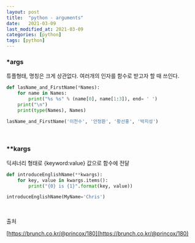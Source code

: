 ```yaml
---
layout: post
title:  "python - arguments"
date:   2021-03-09
last_modified_at: 2021-03-09
categories: [python]
tags: [python]
---
```


### *args

튜플형태, 명칭은 크게 상관없다. 여러개의 인자를 함수로 받고자 할 때 쓰인다.

```python
def lasName_and_FirstName(*Names):
    for name in Names:
        print("%s %s" % (name[0], name[1:3]), end= ' ')
    print("\n")
    print(type(Names), Names)

lasName_and_FirstName('이천수', '안정환', '황선홍', '박지성')
```
<br/>

### **kargs
딕셔너리 형태로 {keyword:value} 값으로 함수에 전달

```python
def introduceEnglishName(**kwargs):
    for key, value in kwargs.items():
        print("{0} is {1}".format(key, value))

introduceEnglishName(MyName='Chris')
```
<br/>

출처

[https://brunch.co.kr/@princox/180](https://brunch.co.kr/@princox/180)